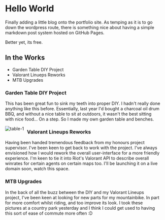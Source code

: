 # Hello World

Finally adding a little blog onto the portfolio site.
As temping as it is to go down the wordpress route, there is something
nice about having a simple markdown post system hosted on GitHub Pages. 

Better yet, its free.

## In the Works
* Garden Table DIY Project
* Valorant Linueps Reworks
* MTB Upgrades

### Garden Table DIY Project
This has been great fun to sink my teeth into proper DIY. I hadn't really done anything like this before. Essentially, last year I'd bought a charcoal oil drum BBQ, and without a nice table to sit at outdoors, it wasn't the best sitting with nice food... On a step. So I made my own garden table and benches.

<img src="k-gaia/blog-template/img/2022-05-23/table-1.jpg"
     alt="table-1"
     style="float: left; margin-right: 10px;" />

### Valorant Lineups Reworks
Having been handed tremendous feedback from my honours project supervisor. I've been keen to get back to work with the project. I've always envisioned how I would rework the overall user-interface for a more friendly experience. I'm keen to tie it into Riot's Valorant API to describe overall winrates for certain agents on certain maps too. I'll be launching it on a live domain soon, watch this space.

### MTB Upgrades
In the back of all the buzz between the DIY and my Valorant Lineups project, I've been keen at looking for new parts for my mountainbike. In part for more comfort whilst riding, and too improve its look. I took these pictures at a country park yesterday and I think I could get used to having this sort of ease of commute more often :D

